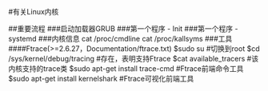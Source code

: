 #有关Linux内核

##重要流程
###启动加载器GRUB
###第一个程序 - Init
###第一个程序 - systemd
###内核信息
	cat /proc/cmdline
	cat /proc/kallsyms
###工具
####Ftrace(>=2.6.27，Documentation/ftrace.txt)
	$sudo su							 #切换到root
    $cd /sys/kernel/debug/tracing		#存在，表明支持Ftrace
    $cat available_tracers			   #该内核支持的trace类
    $sudo apt-get install trace-cmd      #Ftrace前端命令工具
    $sudo apt-get install kernelshark    #Ftrace可视化前端工具